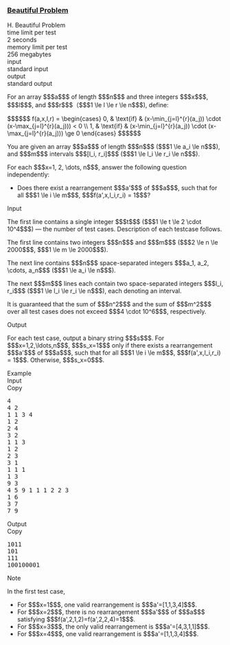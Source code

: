 <h3><a href="https://codeforces.com/contest/2162/problem/H" target="_blank" rel="noopener noreferrer">Beautiful Problem</a></h3>

<div class="header"><div class="title">H. Beautiful Problem</div><div class="time-limit"><div class="property-title">time limit per test</div>2 seconds</div><div class="memory-limit"><div class="property-title">memory limit per test</div>256 megabytes</div><div class="input-file input-standard"><div class="property-title">input</div>standard input</div><div class="output-file output-standard"><div class="property-title">output</div>standard output</div></div><div><p>For an array $$$a$$$ of length $$$n$$$ and three integers $$$x$$$, $$$l$$$, and $$$r$$$（$$$1 \le l \le r \le n$$$), define:</p><p>$$$$$$ f(a,x,l,r) = \begin{cases} 0, & \text{if} & (x-\min_{j=l}^{r}(a_j)) \cdot (x-\max_{j=l}^{r}(a_j))) < 0 \\ 1, & \text{if} & (x-\min_{j=l}^{r}(a_j)) \cdot (x-\max_{j=l}^{r}(a_j))) \ge 0 \end{cases} $$$$$$</p><p>You are given an array $$$a$$$ of length $$$n$$$ ($$$1 \le a_i \le n$$$), and $$$m$$$ intervals $$$[l_i, r_i]$$$ ($$$1 \le l_i \le r_i \le n$$$).</p><p>For each $$$x=1, 2, \dots, n$$$, answer the following question <span class="tex-font-style-bf">independently</span>:</p><ul> <li> Does there exist a rearrangement $$$a'$$$ of $$$a$$$, such that for <span class="tex-font-style-bf">all</span> $$$1 \le i \le m$$$, $$$f(a',x,l_i,r_i) = 1$$$? </li></ul></div><div class="input-specification"><div class="section-title">Input</div><p>The first line contains a single integer $$$t$$$ ($$$1 \le t \le 2 \cdot 10^4$$$) — the number of test cases. Description of each testcase follows. </p><p>The first line contains two integers $$$n$$$ and $$$m$$$ ($$$2 \le n \le 2000$$$, $$$1 \le m \le 2000$$$).</p><p>The next line contains $$$n$$$ space-separated integers $$$a_1, a_2, \cdots, a_n$$$ ($$$1 \le a_i \le n$$$).</p><p>The next $$$m$$$ lines each contain two space-separated integers $$$l_i, r_i$$$ ($$$1 \le l_i \le r_i \le n$$$), each denoting an interval.</p><p>It is guaranteed that the sum of $$$n^2$$$ and the sum of $$$m^2$$$ over all test cases does not exceed $$$4 \cdot 10^6$$$, respectively.</p></div><div class="output-specification"><div class="section-title">Output</div><p>For each test case, output a binary string $$$s$$$. For $$$x=1,2,\ldots,n$$$, $$$s_x=1$$$ only if there exists a rearrangement $$$a'$$$ of $$$a$$$, such that for <span class="tex-font-style-bf">all</span> $$$1 \le i \le m$$$, $$$f(a',x,l_i,r_i) = 1$$$. Otherwise, $$$s_x=0$$$.</p></div><div class="sample-tests"><div class="section-title">Example</div><div class="sample-test"><div class="input"><div class="title">Input<div title="Copy" data-clipboard-target="#id009098203430015539" id="id008052185184782638" class="input-output-copier">Copy</div></div><pre id="id009098203430015539"><div class="test-example-line test-example-line-even test-example-line-0">4</div><div class="test-example-line test-example-line-odd test-example-line-1">4 2</div><div class="test-example-line test-example-line-odd test-example-line-1">1 1 3 4</div><div class="test-example-line test-example-line-odd test-example-line-1">1 2</div><div class="test-example-line test-example-line-odd test-example-line-1">2 4</div><div class="test-example-line test-example-line-even test-example-line-2">3 2</div><div class="test-example-line test-example-line-even test-example-line-2">1 1 3</div><div class="test-example-line test-example-line-even test-example-line-2">1 2</div><div class="test-example-line test-example-line-even test-example-line-2">2 3</div><div class="test-example-line test-example-line-odd test-example-line-3">3 1</div><div class="test-example-line test-example-line-odd test-example-line-3">1 1 1</div><div class="test-example-line test-example-line-odd test-example-line-3">1 3</div><div class="test-example-line test-example-line-even test-example-line-4">9 3</div><div class="test-example-line test-example-line-even test-example-line-4">4 5 9 1 1 1 2 2 3</div><div class="test-example-line test-example-line-even test-example-line-4">1 6</div><div class="test-example-line test-example-line-even test-example-line-4">3 7</div><div class="test-example-line test-example-line-even test-example-line-4">7 9</div></pre></div><div class="output"><div class="title">Output<div title="Copy" data-clipboard-target="#id00418082035052625" id="id000719281096463823" class="input-output-copier">Copy</div></div><pre id="id00418082035052625"><div class="test-example-line test-example-line-odd test-example-line-1">1011</div><div class="test-example-line test-example-line-even test-example-line-2">101</div><div class="test-example-line test-example-line-odd test-example-line-3">111</div><div class="test-example-line test-example-line-even test-example-line-4">100100001</div></pre></div></div></div><div class="note"><div class="section-title">Note</div><p>In the first test case,</p><ul> <li> For $$$x=1$$$, one valid rearrangement is $$$a'=[1,1,3,4]$$$. </li><li> For $$$x=2$$$, there is no rearrangement $$$a'$$$ of $$$a$$$ satisfying $$$f(a',2,1,2)=f(a',2,2,4)=1$$$. </li><li> For $$$x=3$$$, the <span class="tex-font-style-bf">only</span> valid rearrangement is $$$a'=[4,3,1,1]$$$. </li><li> For $$$x=4$$$, one valid rearrangement is $$$a'=[1,1,3,4]$$$. </li></ul></div>